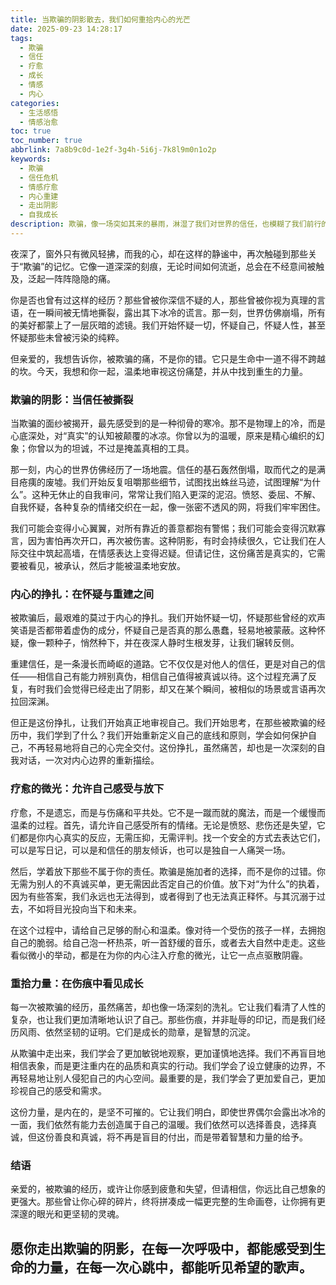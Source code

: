 ```yaml
---
title: 当欺骗的阴影散去，我们如何重拾内心的光芒
date: 2025-09-23 14:28:17
tags:
  - 欺骗
  - 信任
  - 疗愈
  - 成长
  - 情感
  - 内心
categories:
  - 生活感悟
  - 情感治愈
toc: true
toc_number: true
abbrlink: 7a8b9c0d-1e2f-3g4h-5i6j-7k8l9m0n1o2p
keywords:
  - 欺骗
  - 信任危机
  - 情感疗愈
  - 内心重建
  - 走出阴影
  - 自我成长
description: 欺骗，像一场突如其来的暴雨，淋湿了我们对世界的信任，也模糊了我们前行的方向。当那些曾以为坚不可摧的信念轰然倒塌，我们该如何面对内心的千疮百孔？这篇文章，想与你一同走过那段艰难的旅程，从被欺骗的痛楚中，寻回属于自己的力量，让伤痕成为指引，让每一次跌倒都化作重生的契机。
---
```


夜深了，窗外只有微风轻拂，而我的心，却在这样的静谧中，再次触碰到那些关于“欺骗”的记忆。它像一道深深的刻痕，无论时间如何流逝，总会在不经意间被触及，泛起一阵阵隐隐的痛。

你是否也曾有过这样的经历？那些曾被你深信不疑的人，那些曾被你视为真理的言语，在一瞬间被无情地撕裂，露出其下冰冷的谎言。那一刻，世界仿佛崩塌，所有的美好都蒙上了一层灰暗的滤镜。我们开始怀疑一切，怀疑自己，怀疑人性，甚至怀疑那些未曾被污染的纯粹。

但亲爱的，我想告诉你，被欺骗的痛，不是你的错。它只是生命中一道不得不跨越的坎。今天，我想和你一起，温柔地审视这份痛楚，并从中找到重生的力量。

### 欺骗的阴影：当信任被撕裂

当欺骗的面纱被揭开，最先感受到的是一种彻骨的寒冷。那不是物理上的冷，而是心底深处，对“真实”的认知被颠覆的冰凉。你曾以为的温暖，原来是精心编织的幻象；你曾以为的坦诚，不过是掩盖真相的工具。

那一刻，内心的世界仿佛经历了一场地震。信任的基石轰然倒塌，取而代之的是满目疮痍的废墟。我们开始反复咀嚼那些细节，试图找出蛛丝马迹，试图理解“为什么”。这种无休止的自我审问，常常让我们陷入更深的泥沼。愤怒、委屈、不解、自我怀疑，各种复杂的情绪交织在一起，像一张密不透风的网，将我们牢牢困住。

我们可能会变得小心翼翼，对所有靠近的善意都抱有警惕；我们可能会变得沉默寡言，因为害怕再次开口，再次被伤害。这种阴影，有时会持续很久，它让我们在人际交往中筑起高墙，在情感表达上变得迟疑。但请记住，这份痛苦是真实的，它需要被看见，被承认，然后才能被温柔地安放。

### 内心的挣扎：在怀疑与重建之间

被欺骗后，最艰难的莫过于内心的挣扎。我们开始怀疑一切，怀疑那些曾经的欢声笑语是否都带着虚伪的成分，怀疑自己是否真的那么愚蠢，轻易地被蒙蔽。这种怀疑，像一颗种子，悄然种下，并在夜深人静时生根发芽，让我们辗转反侧。

重建信任，是一条漫长而崎岖的道路。它不仅仅是对他人的信任，更是对自己的信任——相信自己有能力辨别真伪，相信自己值得被真诚以待。这个过程充满了反复，有时我们会觉得已经走出了阴影，却又在某个瞬间，被相似的场景或言语再次拉回深渊。

但正是这份挣扎，让我们开始真正地审视自己。我们开始思考，在那些被欺骗的经历中，我们学到了什么？我们开始重新定义自己的底线和原则，学会如何保护自己，不再轻易地将自己的心完全交付。这份挣扎，虽然痛苦，却也是一次深刻的自我对话，一次对内心边界的重新描绘。

### 疗愈的微光：允许自己感受与放下

疗愈，不是遗忘，而是与伤痛和平共处。它不是一蹴而就的魔法，而是一个缓慢而温柔的过程。首先，请允许自己感受所有的情绪。无论是愤怒、悲伤还是失望，它们都是你内心真实的反应，无需压抑，无需评判。找一个安全的方式去表达它们，可以是写日记，可以是和信任的朋友倾诉，也可以是独自一人痛哭一场。

然后，学着放下那些不属于你的责任。欺骗是施加者的选择，而不是你的过错。你无需为别人的不真诚买单，更无需因此否定自己的价值。放下对“为什么”的执着，因为有些答案，我们永远也无法得到，或者得到了也无法真正释怀。与其沉溺于过去，不如将目光投向当下和未来。

在这个过程中，请给自己足够的耐心和温柔。像对待一个受伤的孩子一样，去拥抱自己的脆弱。给自己泡一杯热茶，听一首舒缓的音乐，或者去大自然中走走。这些看似微小的举动，都是在为你的内心注入疗愈的微光，让它一点点驱散阴霾。

### 重拾力量：在伤痕中看见成长

每一次被欺骗的经历，虽然痛苦，却也像一场深刻的洗礼。它让我们看清了人性的复杂，也让我们更加清晰地认识了自己。那些伤痕，并非耻辱的印记，而是我们经历风雨、依然坚韧的证明。它们是成长的勋章，是智慧的沉淀。

从欺骗中走出来，我们学会了更加敏锐地观察，更加谨慎地选择。我们不再盲目地相信表象，而是更注重内在的品质和真实的行动。我们学会了设立健康的边界，不再轻易地让别人侵犯自己的内心空间。最重要的是，我们学会了更加爱自己，更加珍视自己的感受和需求。

这份力量，是内在的，是坚不可摧的。它让我们明白，即使世界偶尔会露出冰冷的一面，我们依然有能力去创造属于自己的温暖。我们依然可以选择善良，选择真诚，但这份善良和真诚，将不再是盲目的付出，而是带着智慧和力量的给予。

### 结语

亲爱的，被欺骗的经历，或许让你感到疲惫和失望，但请相信，你远比自己想象的更强大。那些曾让你心碎的碎片，终将拼凑成一幅更完整的生命画卷，让你拥有更深邃的眼光和更坚韧的灵魂。

愿你走出欺骗的阴影，在每一次呼吸中，都能感受到生命的力量，在每一次心跳中，都能听见希望的歌声。
---